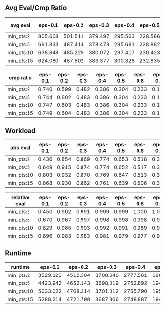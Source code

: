 ## Avg Eval/Cmp Ratio

avg eval | eps-0.1 | eps-0.2 | eps-0.3 | eps-0.4 | eps-0.5 | eps-0.6 | eps-0.7 | eps-0.8 | eps-0.9
--- | --- | --- | --- | --- | --- | --- | --- | --- | ---
min_pts:2 | 805.608 | 501.511 | 379.497 | 295.563 | 228.586 | 172.845 | 124.181 | 80.827 | 41.099
min_pts:5 | 691.833 | 487.414 | 378.478 | 295.681 | 228.882 | 173.177 | 124.485 | 81.066 | 41.250
min_pts:10 | 638.848 | 485.229 | 380.072 | 297.417 | 230.423 | 174.460 | 125.514 | 81.831 | 41.721
min_pts:15 | 624.080 | 487.802 | 383.377 | 300.328 | 232.835 | 176.410 | 127.059 | 82.981 | 42.417

cmp ratio | eps-0.1 | eps-0.2 | eps-0.3 | eps-0.4 | eps-0.5 | eps-0.6 | eps-0.7 | eps-0.8 | eps-0.9
--- | --- | --- | --- | --- | --- | --- | --- | --- | ---
min_pts:2 | 0.740 | 0.599 | 0.482 | 0.386 | 0.304 | 0.233 | 0.169 | 0.111 | 0.056
min_pts:5 | 0.744 | 0.602 | 0.483 | 0.386 | 0.304 | 0.233 | 0.169 | 0.111 | 0.056
min_pts:10 | 0.747 | 0.603 | 0.483 | 0.386 | 0.304 | 0.233 | 0.169 | 0.111 | 0.056
min_pts:15 | 0.749 | 0.604 | 0.483 | 0.386 | 0.304 | 0.233 | 0.169 | 0.111 | 0.056

## Workload

abs eval | eps-0.1 | eps-0.2 | eps-0.3 | eps-0.4 | eps-0.5 | eps-0.6 | eps-0.7 | eps-0.8 | eps-0.9
--- | --- | --- | --- | --- | --- | --- | --- | --- | ---
min_pts:2 | 0.436 | 0.854 | 0.869 | 0.774 | 0.653 | 0.518 | 0.380 | 0.245 | 0.118
min_pts:5 | 0.649 | 0.915 | 0.874 | 0.774 | 0.652 | 0.517 | 0.379 | 0.245 | 0.118
min_pts:10 | 0.803 | 0.932 | 0.870 | 0.769 | 0.647 | 0.513 | 0.376 | 0.242 | 0.116
min_pts:15 | 0.868 | 0.930 | 0.862 | 0.761 | 0.639 | 0.506 | 0.370 | 0.238 | 0.113

relative eval | eps-0.1 | eps-0.2 | eps-0.3 | eps-0.4 | eps-0.5 | eps-0.6 | eps-0.7 | eps-0.8 | eps-0.9
--- | --- | --- | --- | --- | --- | --- | --- | --- | ---
min_pts:2 | 0.450 | 0.902 | 0.991 | 0.999 | 0.999 | 1.000 | 1.000 | 1.000 | 0.999
min_pts:5 | 0.670 | 0.967 | 0.997 | 0.998 | 0.998 | 0.998 | 0.997 | 0.996 | 0.995
min_pts:10 | 0.829 | 0.985 | 0.993 | 0.992 | 0.991 | 0.989 | 0.988 | 0.985 | 0.981
min_pts:15 | 0.896 | 0.983 | 0.983 | 0.981 | 0.979 | 0.977 | 0.973 | 0.969 | 0.960

## Runtime

runtime | eps-0.1 | eps-0.2 | eps-0.3 | eps-0.4 | eps-0.5 | eps-0.6 | eps-0.7 | eps-0.8 | eps-0.9
--- | --- | --- | --- | --- | --- | --- | --- | --- | ---
min_pts:2 | 3529.126 | 4512.304 | 3708.646 | 2777.561 | 1960.345 | 1300.282 | 792.919 | 440.784 | 222.812
min_pts:5 | 4423.942 | 4652.143 | 3698.019 | 2752.892 | 1948.490 | 1289.900 | 790.613 | 443.849 | 222.733
min_pts:10 | 5033.022 | 4708.314 | 3701.012 | 2755.790 | 1950.311 | 1294.463 | 785.687 | 436.504 | 220.841
min_pts:15 | 5288.214 | 4721.798 | 3687.306 | 2748.887 | 1944.868 | 1285.183 | 784.411 | 431.665 | 219.190